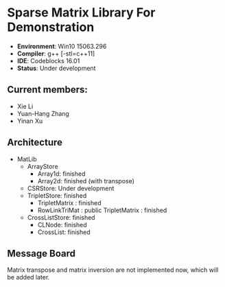 # Sparse Matrix Library For Demonstration
- **Environment**: Win10 15063.296
- **Compiler**: g++ [-stl=c++11]
- **IDE**: Codeblocks 16.01
- **Status**: Under development

## Current members:
- Xie Li
- Yuan-Hang Zhang
- Yinan Xu


## Architecture

* MatLib
	* ArrayStore
		* Array1d: finished
		* Array2d: finished (with transpose)
	* CSRStore: Under development
	* TripletStore: finished
		* TripletMatrix : finished
		* RowLinkTriMat : public TripletMatrix : finished
	* CrossListStore: finished 
		* CLNode: finished
		* CrossList: finished

## Message Board
Matrix transpose and matrix inversion are not implemented now, which will be added later.




